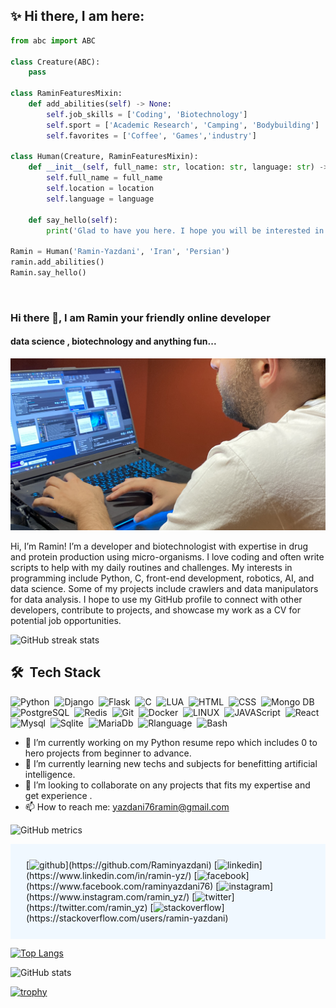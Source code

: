 
## :sparkles: Hi there, I am here:   

<div dir="ltr">

```python
from abc import ABC

class Creature(ABC):
    pass

class RaminFeaturesMixin:
    def add_abilities(self) -> None:
        self.job_skills = ['Coding', 'Biotechnology']
        self.sport = ['Academic Research', 'Camping', 'Bodybuilding']
        self.favorites = ['Coffee', 'Games','industry']
        
class Human(Creature, RaminFeaturesMixin):
    def __init__(self, full_name: str, location: str, language: str) -> None:       
        self.full_name = full_name
        self.location = location
        self.language = language

    def say_hello(self):
        print('Glad to have you here. I hope you will be interested in my projects')        
        
Ramin = Human('Ramin-Yazdani', 'Iran', 'Persian')   
ramin.add_abilities() 
Ramin.say_hello()    

```

 <br>




### Hi there 👋, I am Ramin your friendly online developer
#### data science , biotechnology and anything fun...
![data science , biotechnology and anything fun...](https://github.com/Raminyazdani/Raminyazdani/blob/master/IMG_2343.JPG?raw=true)

Hi, I’m Ramin! I’m a developer and biotechnologist with expertise in drug and protein production using micro-organisms. I love coding and often write scripts to help with my daily routines and challenges. My interests in programming include Python, C, front-end development, robotics, AI, and data science. Some of my projects include crawlers and data manipulators for data analysis. I hope to use my GitHub profile to connect with other developers, contribute to projects, and showcase my work as a CV for potential job opportunities.

<div>

![GitHub streak stats](https://streak-stats.demolab.com/?user=Raminyazdani) 

</div>


 ## 🛠 &nbsp;Tech Stack
![Python](https://img.shields.io/badge/Python-FFD43B?style=flat&logo=python&logoColor=blue)&nbsp;
![Django](https://img.shields.io/badge/Django-092E20?style=flat&logo=django&logoColor=green)&nbsp;
![Flask](https://img.shields.io/badge/Flask-000000?style=flat&logo=flask&logoColor=white)&nbsp;
![C](https://img.shields.io/badge/C%23-239120?style=flat&logo=c-sharp&logoColor=white)&nbsp;
![LUA](https://img.shields.io/badge/Lua-2C2D72?style=flat&logo=lua&logoColor=white)&nbsp;
![HTML](https://img.shields.io/badge/HTML5-E34F26?style=flat&logo=html5&logoColor=white)&nbsp;
![CSS](https://img.shields.io/badge/CSS3-1572B6?style=flat&logo=css3&logoColor=white)&nbsp;
![Mongo DB](https://img.shields.io/badge/MongoDB-4EA94B?style=flat&logo=mongodb&logoColor=white)&nbsp;
![PostgreSQL](https://img.shields.io/badge/PostgreSQL-316192?style=flat&logo=postgresql&logoColor=white)&nbsp;
![Redis](https://img.shields.io/badge/redis-%23DD0031.svg?&style=flat&logo=redis&logoColor=white)&nbsp;
![Git](https://img.shields.io/badge/GIT-E44C30?style=flat&logo=git&logoColor=white)&nbsp;
![Docker](https://img.shields.io/badge/Docker-2CA5E0?style=flat&logo=docker&logoColor=white)&nbsp;
![LINUX](https://img.shields.io/badge/Linux-FCC624?style=flat&logo=linux&logoColor=black)&nbsp;
![JAVAScript](https://img.shields.io/badge/JavaScript-323330?style=for-the-badge&logo=javascript&logoColor=F7DF1E)&nbsp;
![React](https://img.shields.io/badge/React-20232A?style=for-the-badge&logo=react&logoColor=61DAFB)&nbsp;
![Mysql](https://img.shields.io/badge/MySQL-005C84?style=for-the-badge&logo=mysql&logoColor=white)&nbsp;
![Sqlite](https://img.shields.io/badge/SQLite-07405E?style=for-the-badge&logo=sqlite&logoColor=white)&nbsp;
![MariaDb](https://img.shields.io/badge/MariaDB-003545?style=for-the-badge&logo=mariadb&logoColor=white)&nbsp;
![Rlanguage](https://img.shields.io/badge/R-276DC3?style=for-the-badge&logo=r&logoColor=white)&nbsp;
![Bash](https://img.shields.io/badge/Shell_Script-121011?style=for-the-badge&logo=gnu-bash&logoColor=white)&nbsp;


- 🔭 I’m currently working on my Python resume repo which includes 0 to hero projects from beginner to advance. 
- 🌱 I’m currently learning new techs and subjects for benefitting artificial intelligence. 
- 👯 I’m looking to collaborate on any projects that fits my expertise and get experience . 
- 📫 How to reach me: yazdani76ramin@gmail.com 

![GitHub metrics](https://metrics.lecoq.io/Raminyazdani)  

<div style="background-color:aliceblue;padding:25px;">
[<img src='https://cdn.jsdelivr.net/npm/simple-icons@3.0.1/icons/github.svg' alt='github' height='40'>](https://github.com/Raminyazdani)  [<img src='https://cdn.jsdelivr.net/npm/simple-icons@3.0.1/icons/linkedin.svg' alt='linkedin' height='40'>](https://www.linkedin.com/in/ramin-yz/)  [<img src='https://cdn.jsdelivr.net/npm/simple-icons@3.0.1/icons/facebook.svg' alt='facebook' height='40'>](https://www.facebook.com/raminyazdani76)  [<img src='https://cdn.jsdelivr.net/npm/simple-icons@3.0.1/icons/instagram.svg' alt='instagram' height='40'>](https://www.instagram.com/ramin_yz/)  [<img src='https://cdn.jsdelivr.net/npm/simple-icons@3.0.1/icons/twitter.svg' alt='twitter' height='40'>](https://twitter.com/ramin_yz)  [<img src='https://cdn.jsdelivr.net/npm/simple-icons@3.0.1/icons/stackoverflow.svg' alt='stackoverflow' height='40'>](https://stackoverflow.com/users/ramin-yazdani)  
</div>



[![Top Langs](https://github-readme-stats.vercel.app/api/top-langs/?username=Raminyazdani)](https://github.com/anuraghazra/github-readme-stats)

![GitHub stats](https://github-readme-stats.vercel.app/api?username=Raminyazdani&show_icons=true&count_private=true)  
 
[![trophy](https://github-profile-trophy.vercel.app/?username=Raminyazdani)](https://github.com/ryo-ma/github-profile-trophy)
